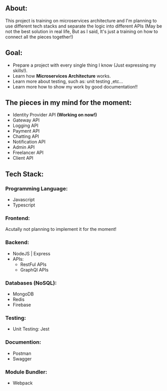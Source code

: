 ## About:

This project is training on microservices architecture and I'm planning to use different tech stacks and separate the logic into different APIs (May be not the best solution in real life, But as I said, It's just a training on how to connect all the pieces together!)

## Goal:
 - Prepare a project with every single thing I know (Just expressing my skills!).
 - Learn how **Microservices Architecture** works.
 - Learn more about testing, such as: unit testing ,etc...
 - Learn more how to show my work by good documentation!!

## The pieces in my mind for the moment: 
- Identity Provider API **(Working on now!)**
- Gateway API
- Logging API
- Payment API
- Chatting API
- Notification API
- Admin API
- Freelancer API
- Client API

## Tech Stack:
### Programming Language: 
   - Javascript
   - Typescript
   
### Frontend: 
Acutally not planning to implement it for the moment!

### Backend:
 - NodeJS | Express
 - APIs:
    - RestFul APIs
    - GraphQl APIs
    
### Databases (NoSQL):
  - MongoDB
  - Redis
  - Firebase
### Testing:
 - Unit Testing: Jest
 
### Documention:
- Postman
- Swagger

### Module Bundler:
 - Webpack
